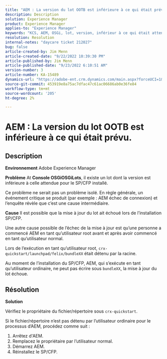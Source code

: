 ```yaml
---
title: "AEM : La version du lot OOTB est inférieure à ce qui était prévu"
description: Description
solution: Experience Manager
product: Experience Manager
applies-to: "Experience Manager"
keywords: "KCS, AEM, OSGi, lot, version, inférieur à ce qui était attendu, Adobe Experience Manager, SP/CFP, utilisateur régulier, propriétaire, réinstallation, bundleXX, crx-quickstart/launchpad/felix/bundleXX, crx-quickstart"
resolution: Resolution
internal-notes: "daycare ticket 212027"
bug: false
article-created-by: Jim Menn
article-created-date: "9/22/2022 10:39:30 PM"
article-published-by: Jim Menn
article-published-date: "9/23/2022 6:10:51 AM"
version-number: 3
article-number: KA-15489
dynamics-url: "https://adobe-ent.crm.dynamics.com/main.aspx?forceUCI=1&pagetype=entityrecord&etn=knowledgearticle&id=5ec72b68-c73a-ed11-9db1-0022480866ad"
source-git-commit: 453919e8a75ac7dfac47c61ac06686ab0e36fe84
workflow-type: tm+mt
source-wordcount: '205'
ht-degree: 2%

---
```


# AEM : La version du lot OOTB est inférieure à ce qui était prévu.

## Description


<b>Environnement</b>
Adobe Experience Manager

<b>Problème</b>
At <b>Console OSGi</b><b>OSGi</b><b>Lots</b>, il existe un lot dont la version est inférieure à celle attendue pour le SP/CFP installé.

Ce problème ne serait pas un problème isolé. En règle générale, un événement critique se produit (par exemple : AEM échec de connexion) et l’enquête révèle que c’est une cause intermédiaire.

<b>Cause</b>
Il est possible que la mise à jour du lot ait échoué lors de l’installation SP/CFP.

Une autre cause possible de l’échec de la mise à jour est qu’une personne a commencé AEM en tant qu’utilisateur root avant et après avoir commencé en tant qu’utilisateur normal.

Lors de l’exécution en tant qu’utilisateur root, `crx-quickstart/launchpad/felix/bundleXX` était détenu par la racine.

Au moment de l’installation du SP/CFP, AEM, qui s’exécute en tant qu’utilisateur ordinaire, ne peut pas écrire sous `bundleXX`, la mise à jour du lot échoue.


## Résolution


<b>Solution</b>

Vérifiez le propriétaire du fichier/répertoire sous `crx-quickstart`.

Si le fichier/répertoire n’est pas détenu par l’utilisateur ordinaire pour le processus d’AEM, procédez comme suit :

1. Arrêtez d&#39;AEM.
2. Remplacez le propriétaire par l’utilisateur normal.
3. Démarrez AEM.
4. Réinstallez le SP/CFP.



